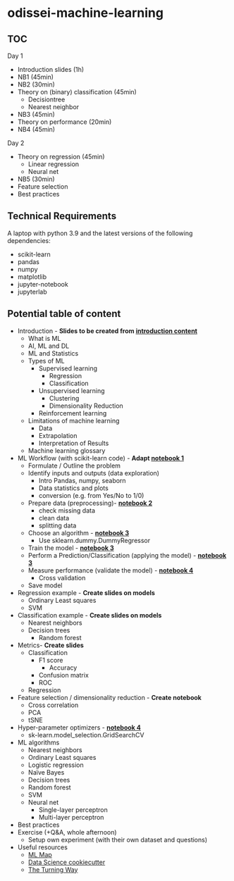 # odissei-machine-learning


## TOC 

Day 1
- Introduction slides (1h)
- NB1 (45min)
- NB2 (30min)
- Theory on (binary) classification (45min)
    - Decisiontree
    - Nearest neighbor
- NB3 (45min)
- Theory on performance (20min)
- NB4 (45min)

Day 2
- Theory on regression (45min)
    - Linear regression
    - Neural net
- NB5 (30min)
- Feature selection
- Best practices

## Technical Requirements
A laptop with python 3.9 and the latest versions of the following dependencies:
- scikit-learn
- pandas
- numpy
- matplotlib
- jupyter-notebook
- jupyterlab

## Potential table of content

- Introduction - **Slides to be created from [introduction content](https://github.com/esciencecenter-digital-skills/SICSS-odissei-machine-learning/blob/main/1-Intro.md)**
    -  What is ML
    -  AI, ML and DL
    -  ML and Statistics
    -  Types of ML
        -  Supervised learning
            -  Regression
            -  Classification
        -  Unsupervised learning
            -  Clustering
            -  Dimensionality Reduction
        -  Reinforcement learning
    - Limitations of machine learning
        - Data
        - Extrapolation
        - Interpretation of Results
    - Machine learning glossary
-  ML Workflow (with scikit-learn code) - **Adapt [notebook 1](https://github.com/esciencecenter-digital-skills/SICSS-odissei-machine-learning/blob/main/notebooks/1-Intro.ipynb)**
    -  Formulate / Outline the problem
    -  Identify inputs and outputs (data exploration)
        -  Intro Pandas, numpy, seaborn
        -  Data statistics and plots
        -  conversion (e.g. from Yes/No to 1/0)
    -  Prepare data (preprocessing)- **[notebook 2](https://github.com/esciencecenter-digital-skills/SICSS-odissei-machine-learning/blob/main/notebooks/2-Data-Preparation.ipynb)**
        -  check missing data
        -  clean data
        -  splitting data
    -  Choose an algorithm - **[notebook 3](https://github.com/esciencecenter-digital-skills/SICSS-odissei-machine-learning/blob/main/notebooks/3-Model-pipeline.ipynb)**
        -  Use sklearn.dummy.DummyRegressor
    -  Train the model - **[notebook 3](https://github.com/esciencecenter-digital-skills/SICSS-odissei-machine-learning/blob/main/notebooks/3-Model-pipeline.ipynb)**
    -  Perform a Prediction/Classification (applying the model) - **[notebook 3](https://github.com/esciencecenter-digital-skills/SICSS-odissei-machine-learning/blob/main/notebooks/3-Model-pipeline.ipynb)**
    -  Measure performance (validate the model) - **[notebook 4](https://github.com/esciencecenter-digital-skills/SICSS-odissei-machine-learning/blob/main/notebooks/4-CrossValidation.ipynb)**
        -  Cross validation
    -  Save model
-  Regression example - **Create slides on models**
    -  Ordinary Least squares
    -  SVM
-  Classification example - **Create slides on models**
    -  Nearest neighbors
    -  Decision trees
        -  Random forest
-  Metrics- **Create slides**
    -  Classification
        -  F1 score
            -  Accuracy
        -  Confusion matrix
        -  ROC
    -  Regression
-  Feature selection / dimensionality reduction - **Create notebook**
    -  Cross correlation
    -  PCA
    -  tSNE
-  Hyper-parameter optimizers  - **[notebook 4](https://github.com/esciencecenter-digital-skills/SICSS-odissei-machine-learning/blob/main/notebooks/4-CrossValidation.ipynb)**
    -  sk-learn.model_selection.GridSearchCV
-  ML algorithms
    -  Nearest neighbors
    -  Ordinary Least squares
    -  Logistic regression
    -  Naïve Bayes
    -  Decision trees
    -  Random forest
    -  SVM
    -  Neural net
        -  Single-layer perceptron
        -  Multi-layer perceptron
-  Best practices
-  Exercise (+Q&A, whole afternoon)
    -  Setup own experiment (with their own dataset and questions)
-  Useful resources
    - [ML Map](https://scikit-learn.org/stable/_static/ml_map.png)
    - [Data Science cookiecutter](https://drivendata.github.io/cookiecutter-data-science/)
    - [The Turning Way](https://the-turing-way.netlify.app/welcome)
